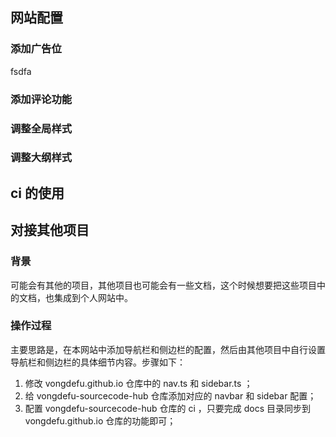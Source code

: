 ## 网站配置

### 添加广告位

fsdfa

### 添加评论功能

### 调整全局样式

### 调整大纲样式

## ci 的使用

## 对接其他项目

### 背景

可能会有其他的项目，其他项目也可能会有一些文档，这个时候想要把这些项目中的文档，也集成到个人网站中。

### 操作过程

主要思路是，在本网站中添加导航栏和侧边栏的配置，然后由其他项目中自行设置导航栏和侧边栏的具体细节内容。步骤如下：

1. 修改 vongdefu.github.io 仓库中的 nav.ts 和 sidebar.ts ；
2. 给 vongdefu-sourcecode-hub 仓库添加对应的 navbar 和 sidebar 配置；
3. 配置 vongdefu-sourcecode-hub 仓库的 ci ，只要完成 docs 目录同步到 vongdefu.github.io 仓库的功能即可；
